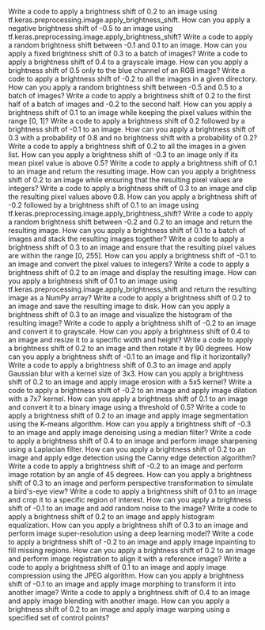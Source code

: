 Write a code to apply a brightness shift of 0.2 to an image using tf.keras.preprocessing.image.apply_brightness_shift.
How can you apply a negative brightness shift of -0.5 to an image using tf.keras.preprocessing.image.apply_brightness_shift?
Write a code to apply a random brightness shift between -0.1 and 0.1 to an image.
How can you apply a fixed brightness shift of 0.3 to a batch of images?
Write a code to apply a brightness shift of 0.4 to a grayscale image.
How can you apply a brightness shift of 0.5 only to the blue channel of an RGB image?
Write a code to apply a brightness shift of -0.2 to all the images in a given directory.
How can you apply a random brightness shift between -0.5 and 0.5 to a batch of images?
Write a code to apply a brightness shift of 0.2 to the first half of a batch of images and -0.2 to the second half.
How can you apply a brightness shift of 0.1 to an image while keeping the pixel values within the range [0, 1]?
Write a code to apply a brightness shift of 0.2 followed by a brightness shift of -0.1 to an image.
How can you apply a brightness shift of 0.3 with a probability of 0.8 and no brightness shift with a probability of 0.2?
Write a code to apply a brightness shift of 0.2 to all the images in a given list.
How can you apply a brightness shift of -0.3 to an image only if its mean pixel value is above 0.5?
Write a code to apply a brightness shift of 0.1 to an image and return the resulting image.
How can you apply a brightness shift of 0.2 to an image while ensuring that the resulting pixel values are integers?
Write a code to apply a brightness shift of 0.3 to an image and clip the resulting pixel values above 0.8.
How can you apply a brightness shift of -0.2 followed by a brightness shift of 0.1 to an image using tf.keras.preprocessing.image.apply_brightness_shift?
Write a code to apply a random brightness shift between -0.2 and 0.2 to an image and return the resulting image.
How can you apply a brightness shift of 0.1 to a batch of images and stack the resulting images together?
Write a code to apply a brightness shift of 0.3 to an image and ensure that the resulting pixel values are within the range [0, 255].
How can you apply a brightness shift of -0.1 to an image and convert the pixel values to integers?
Write a code to apply a brightness shift of 0.2 to an image and display the resulting image.
How can you apply a brightness shift of 0.1 to an image using tf.keras.preprocessing.image.apply_brightness_shift and return the resulting image as a NumPy array?
Write a code to apply a brightness shift of 0.2 to an image and save the resulting image to disk.
How can you apply a brightness shift of 0.3 to an image and visualize the histogram of the resulting image?
Write a code to apply a brightness shift of -0.2 to an image and convert it to grayscale.
How can you apply a brightness shift of 0.4 to an image and resize it to a specific width and height?
Write a code to apply a brightness shift of 0.2 to an image and then rotate it by 90 degrees.
How can you apply a brightness shift of -0.1 to an image and flip it horizontally?
Write a code to apply a brightness shift of 0.3 to an image and apply Gaussian blur with a kernel size of 3x3.
How can you apply a brightness shift of 0.2 to an image and apply image erosion with a 5x5 kernel?
Write a code to apply a brightness shift of -0.2 to an image and apply image dilation with a 7x7 kernel.
How can you apply a brightness shift of 0.1 to an image and convert it to a binary image using a threshold of 0.5?
Write a code to apply a brightness shift of 0.2 to an image and apply image segmentation using the K-means algorithm.
How can you apply a brightness shift of -0.3 to an image and apply image denoising using a median filter?
Write a code to apply a brightness shift of 0.4 to an image and perform image sharpening using a Laplacian filter.
How can you apply a brightness shift of 0.2 to an image and apply edge detection using the Canny edge detection algorithm?
Write a code to apply a brightness shift of -0.2 to an image and perform image rotation by an angle of 45 degrees.
How can you apply a brightness shift of 0.3 to an image and perform perspective transformation to simulate a bird's-eye view?
Write a code to apply a brightness shift of 0.1 to an image and crop it to a specific region of interest.
How can you apply a brightness shift of -0.1 to an image and add random noise to the image?
Write a code to apply a brightness shift of 0.2 to an image and apply histogram equalization.
How can you apply a brightness shift of 0.3 to an image and perform image super-resolution using a deep learning model?
Write a code to apply a brightness shift of -0.2 to an image and apply image inpainting to fill missing regions.
How can you apply a brightness shift of 0.2 to an image and perform image registration to align it with a reference image?
Write a code to apply a brightness shift of 0.1 to an image and apply image compression using the JPEG algorithm.
How can you apply a brightness shift of -0.1 to an image and apply image morphing to transform it into another image?
Write a code to apply a brightness shift of 0.4 to an image and apply image blending with another image.
How can you apply a brightness shift of 0.2 to an image and apply image warping using a specified set of control points?